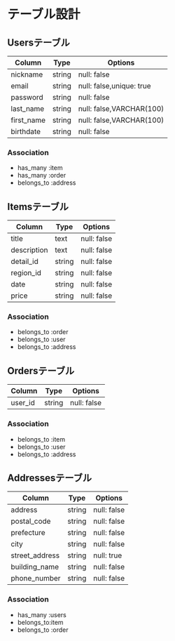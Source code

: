 # テーブル設計

## Usersテーブル
|Column            |Type  |Options                 |
|------------------|------|------------------------|
|nickname          |string|null: false             |
|email             |string|null: false,unique: true|
|password          |string|null: false             |
|last_name         |string|null: false,VARCHAR(100)|
|first_name        |string|null: false,VARCHAR(100)|
|birthdate         |string|null: false             |

### Association
- has_many :item
- has_many :order
- belongs_to :address

## Itemsテーブル
|Column               |Type  |Options                 |
|---------------------|------|------------------------|
|title                |text  |null: false             |
|description          |text  |null: false             |
|detail_id            |string|null: false             |
|region_id            |string|null: false             |
|date                 |string|null: false             |
|price                |string|null: false             |

### Association
- belongs_to :order
- belongs_to :user
- belongs_to :address

## Ordersテーブル
|Column            |Type  |Options                 |
|------------------|------|------------------------|
|user_id           |string|null: false             |

### Association
- belongs_to :item
- belongs_to :user
- belongs_to :address

## Addressesテーブル
|Column            |Type  |Options                 |
|------------------|------|------------------------|
|address           |string|null: false             |
|postal_code       |string|null: false             |
|prefecture        |string|null: false             |
|city              |string|null: false             |
|street_address    |string|null: true              |
|building_name     |string|null: false             |
|phone_number      |string|null: false             |

### Association
- has_many :users
- belongs_to:item
- belongs_to :order